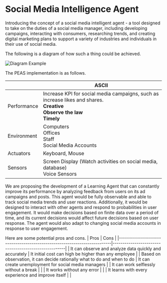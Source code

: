 # Social Media Intelligence Agent

Introducing the concept of a social media intelligent agent - a tool designed to take on the duties of a social media manager, including developing campaigns, interacting with consumers, researching trends, and creating digital marketing plans to support a variety of industries and individuals in their use of social media.

The following is a diagram of how such a thing could be achieved.

![Diagram Example](https://images2.imgbox.com/48/36/kBFSudOh_o.png)

The PEAS implementation is as follows.

|             | ASCII                                                                                                                                                |
| ----------- | ---------------------------------------------------------------------------------------------------------------------------------------------------- |
| Performance | Increase KPI for social media campaigns, such as increase likes and shares.</br> **Creative** </br> **Observe the law** </br> **Timely** |
| Environment | Computers </br> Offices </br> Staff </br> Social Media Accounts                                                                          |
| Actuators   | Keyboard, Mouse                                                                                                                                      |
| Sensors     | Screen Display (Watch activities on social media, database)</br> Voice Sensors                                                                   |

We are proposing the development of a Learning Agent that can constantly improve its performance by analyzing feedback from users on its ad campaigns and posts. This agent would be fully observable and able to track social media trends and user reactions. Additionally, it would be designed to interact with other agents and respond to probabilities in user engagement. It would make decisions based on finite data over a period of time, and its current decisions would affect future decisions based on user response. The agent would also adapt to changing social media accounts in response to user engagement.

Here are some potential pros and cons.
| Pros                                                                     | Cons                                                 |
|--------------------------------------------------------------------------|------------------------------------------------------|
| It can observe and analyze data quickly and accurately                   | It initial cost can high be higher than any employee |
| Based on observation, it can decide rationally what to do and when to do | It can create unemployment for social media managers |
| It can work selflessly without a break                                   |                                                      |
| It works without any error                                               |                                                      |
| It learns with every experience and improve itself                       |                                                      |
